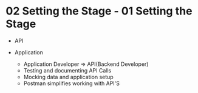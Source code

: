 # 02 Setting the Stage - 01 Setting the Stage

- API
- Application
	
	- Application Developer => API(Backend Developer)
	- Testing and documenting API Calls
	- Mocking data and application setup
	- Postman simplifies working with API'S